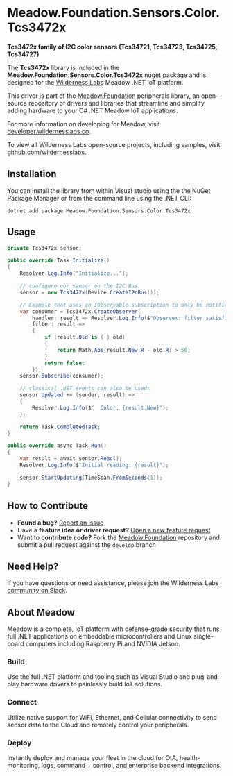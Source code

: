 # Meadow.Foundation.Sensors.Color.Tcs3472x

**Tcs3472x family of I2C color sensors (Tcs34721, Tcs34723, Tcs34725, Tcs34727)**

The **Tcs3472x** library is included in the **Meadow.Foundation.Sensors.Color.Tcs3472x** nuget package and is designed for the [Wilderness Labs](www.wildernesslabs.co) Meadow .NET IoT platform.

This driver is part of the [Meadow.Foundation](https://developer.wildernesslabs.co/Meadow/Meadow.Foundation/) peripherals library, an open-source repository of drivers and libraries that streamline and simplify adding hardware to your C# .NET Meadow IoT applications.

For more information on developing for Meadow, visit [developer.wildernesslabs.co](http://developer.wildernesslabs.co/).

To view all Wilderness Labs open-source projects, including samples, visit [github.com/wildernesslabs](https://github.com/wildernesslabs/).

## Installation

You can install the library from within Visual studio using the the NuGet Package Manager or from the command line using the .NET CLI:

`dotnet add package Meadow.Foundation.Sensors.Color.Tcs3472x`
## Usage

```csharp
private Tcs3472x sensor;

public override Task Initialize()
{
    Resolver.Log.Info("Initialize...");

    // configure our sensor on the I2C Bus
    sensor = new Tcs3472x(Device.CreateI2cBus());

    // Example that uses an IObservable subscription to only be notified when the filter is satisfied
    var consumer = Tcs3472x.CreateObserver(
        handler: result => Resolver.Log.Info($"Observer: filter satisfied: {result.New}, old: {result.Old}"),
        filter: result =>
        {
            if (result.Old is { } old)
            {
                return Math.Abs(result.New.R - old.R) > 50;
            }
            return false;
        });
    sensor.Subscribe(consumer);

    // classical .NET events can also be used:
    sensor.Updated += (sender, result) =>
    {
        Resolver.Log.Info($"  Color: {result.New}");
    };

    return Task.CompletedTask;
}

public override async Task Run()
{
    var result = await sensor.Read();
    Resolver.Log.Info($"Initial reading: {result}");

    sensor.StartUpdating(TimeSpan.FromSeconds(1));
}

```
## How to Contribute

- **Found a bug?** [Report an issue](https://github.com/WildernessLabs/Meadow_Issues/issues)
- Have a **feature idea or driver request?** [Open a new feature request](https://github.com/WildernessLabs/Meadow_Issues/issues)
- Want to **contribute code?** Fork the [Meadow.Foundation](https://github.com/WildernessLabs/Meadow.Foundation) repository and submit a pull request against the `develop` branch


## Need Help?

If you have questions or need assistance, please join the Wilderness Labs [community on Slack](http://slackinvite.wildernesslabs.co/).
## About Meadow

Meadow is a complete, IoT platform with defense-grade security that runs full .NET applications on embeddable microcontrollers and Linux single-board computers including Raspberry Pi and NVIDIA Jetson.

### Build

Use the full .NET platform and tooling such as Visual Studio and plug-and-play hardware drivers to painlessly build IoT solutions.

### Connect

Utilize native support for WiFi, Ethernet, and Cellular connectivity to send sensor data to the Cloud and remotely control your peripherals.

### Deploy

Instantly deploy and manage your fleet in the cloud for OtA, health-monitoring, logs, command + control, and enterprise backend integrations.


